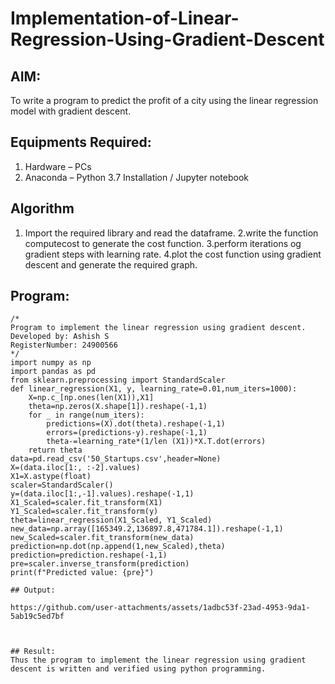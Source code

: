# Implementation-of-Linear-Regression-Using-Gradient-Descent

## AIM:
To write a program to predict the profit of a city using the linear regression model with gradient descent.

## Equipments Required:
1. Hardware – PCs
2. Anaconda – Python 3.7 Installation / Jupyter notebook

## Algorithm
1. Import the required library and read the dataframe.
2.write the function computecost to generate the cost function.
3.perform iterations og gradient steps with learning rate.
4.plot the cost function using gradient descent and generate the required graph.

## Program:
```
/*
Program to implement the linear regression using gradient descent.
Developed by: Ashish S
RegisterNumber: 24900566 
*/
import numpy as np
import pandas as pd
from sklearn.preprocessing import StandardScaler
def linear_regression(X1, y, learning_rate=0.01,num_iters=1000):
    X=np.c_[np.ones(len(X1)),X1]
    theta=np.zeros(X.shape[1]).reshape(-1,1)
    for _ in range(num_iters):
        predictions=(X).dot(theta).reshape(-1,1)
        errors=(predictions-y).reshape(-1,1)
        theta-=learning_rate*(1/len (X1))*X.T.dot(errors)
    return theta
data=pd.read_csv('50_Startups.csv',header=None)
X=(data.iloc[1:, :-2].values)
X1=X.astype(float)
scaler=StandardScaler()
y=(data.iloc[1:,-1].values).reshape(-1,1)
X1_Scaled=scaler.fit_transform(X1)
Y1_Scaled=scaler.fit_transform(y)
theta=linear_regression(X1_Scaled, Y1_Scaled)
new_data=np.array([165349.2,136897.8,471784.1]).reshape(-1,1)
new_Scaled=scaler.fit_transform(new_data)
prediction=np.dot(np.append(1,new_Scaled),theta)
prediction=prediction.reshape(-1,1)
pre=scaler.inverse_transform(prediction)
print(f"Predicted value: {pre}")

## Output:

https://github.com/user-attachments/assets/1adbc53f-23ad-4953-9da1-5ab19c5ed7bf



## Result:
Thus the program to implement the linear regression using gradient descent is written and verified using python programming.
